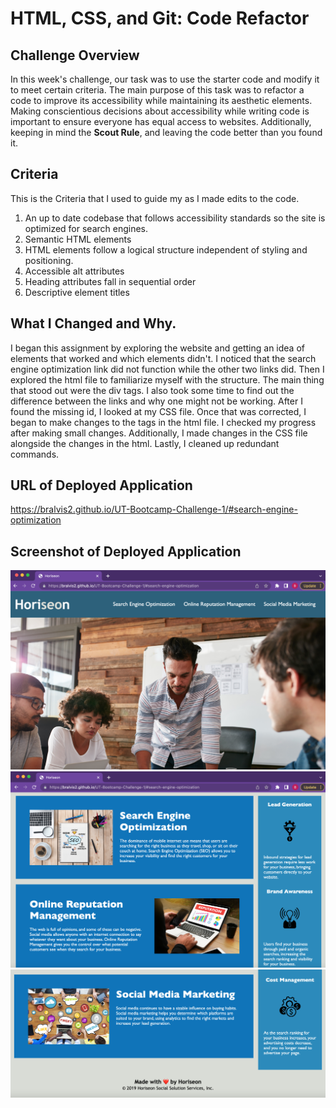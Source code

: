 # HTML, CSS, and Git: Code Refactor
## Challenge Overview
In this week's challenge, our task was to use the starter code and modify it to meet certain criteria. The main purpose of this task was to refactor a code to improve its accessibility while maintaining its aesthetic elements. Making conscientious decisions about accessibility while writing code is important to ensure everyone has equal access to websites. Additionally, keeping in mind the **Scout Rule**, and leaving the code better than you found it. 

## Criteria 
This is the Criteria that I used to guide my as I made edits to the code. 
1. An up to date codebase that follows accessibility standards so the site is optimized for search engines. 
2. Semantic HTML elements
3. HTML elements follow a logical structure independent of styling and positioning. 
4. Accessible alt attributes
5. Heading attributes fall in sequential order
6. Descriptive element titles

## What I Changed and Why. 
I began this assignment by exploring the website and getting an idea of elements that worked and which elements didn't. I noticed that the search engine optimization link did not function while the other two links did. Then I explored the html file to familiarize myself with the structure. The main thing that stood out were the div tags. I also took some time to find out the difference between the links and why one might not be working. After I found the missing id, I looked at my CSS file. Once that was corrected, I began to make changes to the tags in the html file. I checked my progress after making small changes. Additionally, I made changes in the CSS file alongside the changes in the html. Lastly, I cleaned up redundant commands.

## URL of Deployed Application
https://bralvis2.github.io/UT-Bootcamp-Challenge-1/#search-engine-optimization

## Screenshot of Deployed Application
![The top of the deploed application](img-1.jpeg)
![The middle portion of the deployed application](img-2.jpeg)
![The bottom portion of the deployed application](img-3.jpeg)
